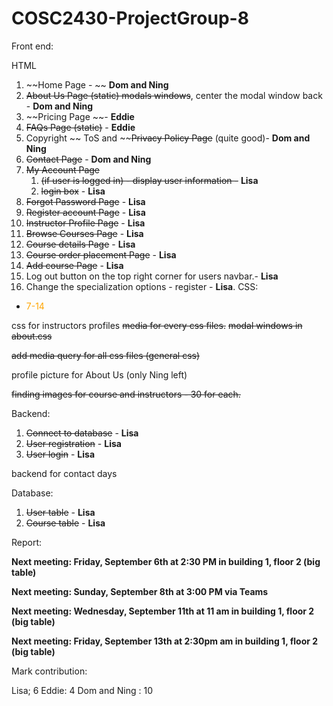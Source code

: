 # COSC2430-ProjectGroup-8

Front end:

HTML
1. ~~Home Page - ~~ **Dom and Ning**
2. ~~About Us Page (static) modals windows~~, center the modal window back - **Dom and Ning**
3. ~~Pricing Page ~~-  **Eddie**
4. ~~FAQs Page (static)~~ - **Eddie**
5. Copyright  ~~ ToS and ~~~~Privacy Policy Page~~ (quite good)- **Dom and Ning**
6. ~~Contact Page~~ - **Dom and Ning**
7. ~~My Account Page~~
   1. ~~(if user is logged in) - display user information -~~ **Lisa**
   2. ~~login box~~ - **Lisa**
8. ~~Forgot Password Page~~ - **Lisa**
9.  ~~Register account Page~~ - **Lisa**
10. ~~Instructor Profile Page~~ - **Lisa**
11. ~~Browse Courses Page~~ - **Lisa**
12. ~~Course details Page~~ - **Lisa**
13. ~~Course order placement Page~~  - **Lisa**
14. ~~Add course Page~~ - **Lisa**
15. Log out button on the top right corner for users navbar.- **Lisa**
16. Change the specialization options - register - **Lisa**.
CSS:
- <span style="color:orange"> 7-14

css for instructors profiles
~~media for every css files.~~
~~modal windows in about.css~~

~~add media query for all css files (general css)~~

profile picture for About Us (only Ning left)

~~finding images for course and instructors - 30 for each.~~

Backend:
1. ~~Connect to database~~ - **Lisa**
2. ~~User registration~~ - **Lisa**
3. ~~User login~~ - **Lisa**

backend for contact days



Database:
1. ~~User table~~ - **Lisa**
2. ~~Course table~~ - **Lisa**

Report:
 

**Next meeting: Friday, September 6th at 2:30 PM in building 1, floor 2 (big table)**

**Next meeting: Sunday, September 8th at 3:00 PM via Teams**

**Next meeting: Wednesday, September 11th at 11 am in building 1, floor 2 (big table)**

**Next meeting: Friday, September 13th at 2:30pm am in building 1, floor 2 (big table)**



Mark contribution:

Lisa; 6
Eddie: 4
Dom and Ning : 10